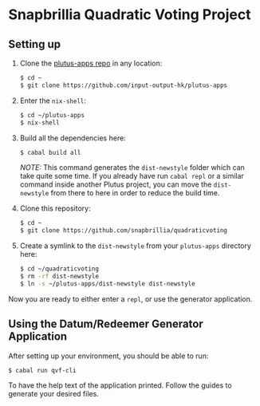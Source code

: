 # Snapbrillia Quadratic Voting Project

## Setting up

1. Clone the [plutus-apps repo](https://github.com/input-output-hk/plutus-apps)
   in any location:
   ```bash
   $ cd ~
   $ git clone https://github.com/input-output-hk/plutus-apps
   ```
2. Enter the `nix-shell`:
   ```bash
   $ cd ~/plutus-apps
   $ nix-shell
   ```
3. Build all the dependencies here:
   ```bash
   $ cabal build all
   ```
   *NOTE:* This command generates the `dist-newstyle` folder which can take
   quite some time. If you already have run `cabal repl` or a similar command
   inside another Plutus project, you can move the `dist-newstyle` from there
   to here in order to reduce the build time.

4. Clone this repository:
   ```bash
   $ cd ~
   $ git clone https://github.com/snapbrillia/quadraticvoting
   ```

5. Create a symlink to the `dist-newstyle` from your `plutus-apps` directory
   here:
   ```bash
   $ cd ~/quadraticvoting
   $ rm -rf dist-newstyle
   $ ln -s ~/plutus-apps/dist-newstyle dist-newstyle
   ```

Now you are ready to either enter a `repl`, or use the generator application.

## Using the Datum/Redeemer Generator Application

After setting up your environment, you should be able to run:
```bash
$ cabal run qvf-cli
```
To have the help text of the application printed. Follow the guides to generate
your desired files.
